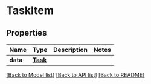 # TaskItem

## Properties
Name | Type | Description | Notes
------------ | ------------- | ------------- | -------------
**data** | [**Task**](Task.md) |  | 

[[Back to Model list]](../README.md#documentation-for-models) [[Back to API list]](../README.md#documentation-for-api-endpoints) [[Back to README]](../README.md)


